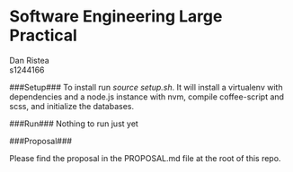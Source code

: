 Software Engineering Large Practical
====
Dan Ristea <br />
s1244166

###Setup###
To install run *source setup.sh*. It will install a virtualenv with dependencies and a node.js instance with nvm, compile coffee-script and scss, and initialize the databases.

###Run###
Nothing to run just yet

###Proposal###

Please find the proposal in the PROPOSAL.md file at the root of this repo.
